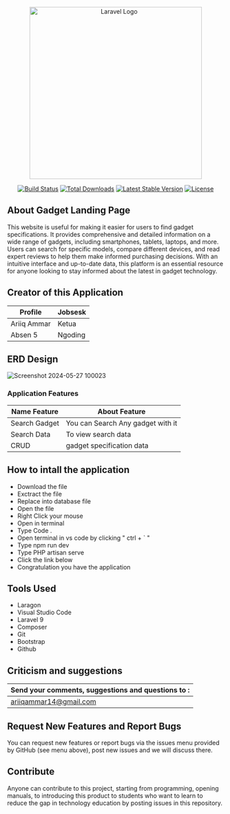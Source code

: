 <p align="center"><a href="https://laravel.com" target="_blank"><img src="https://raw.githubusercontent.com/laravel/art/master/logo-lockup/5%20SVG/2%20CMYK/1%20Full%20Color/laravel-logolockup-cmyk-red.svg" width="400" alt="Laravel Logo"></a></p>

<p align="center">
<a href="https://github.com/laravel/framework/actions"><img src="https://github.com/laravel/framework/workflows/tests/badge.svg" alt="Build Status"></a>
<a href="https://packagist.org/packages/laravel/framework"><img src="https://img.shields.io/packagist/dt/laravel/framework" alt="Total Downloads"></a>
<a href="https://packagist.org/packages/laravel/framework"><img src="https://img.shields.io/packagist/v/laravel/framework" alt="Latest Stable Version"></a>
<a href="https://packagist.org/packages/laravel/framework"><img src="https://img.shields.io/packagist/l/laravel/framework" alt="License"></a>
</p>

## About Gadget Landing Page

This website is useful for making it easier for users to find gadget specifications. It provides comprehensive and detailed information on a wide range of gadgets, including smartphones, tablets, laptops, and more. Users can search for specific models, compare different devices, and read expert reviews to help them make informed purchasing decisions. With an intuitive interface and up-to-date data, this platform is an essential resource for anyone looking to stay informed about the latest in gadget technology.

## Creator of this Application

|   Profile   |   Jobsesk   |
|-------------|-------------|
| Ariiq Ammar |    Ketua    |
| Absen 5     |   Ngoding   |

## ERD Design
![Screenshot 2024-05-27 100023](https://github.com/Ariiqammar/MK3KLOMPOK5/assets/132645146/be0b336f-3aa1-4976-9923-7a2f3b91c1ec)

### Application Features

|  Name Feature |  About Feature |
|---------------|----------------|
| Search Gadget | You can Search Any gadget with it  |
|  Search Data  | To view search data   |
| CRUD  | gadget specification data  |

## How to intall the application

- Download the file
- Exctract the file
- Replace into database file
- Open the file
- Right Click your mouse
- Open in terminal
- Type Code .
- Open terminal in vs code by clicking " ctrl + ` "
- Type npm run dev
- Type PHP artisan serve
- Click the link below
- Congratulation you have the application

## Tools Used

- Laragon
- Visual Studio Code
- Laravel 9
- Composer
- Git
- Bootstrap
- Github

## Criticism and suggestions

|   **Send your comments, suggestions and questions to :**   |
|-------------|
| ariiqammar14@gmail.com | 
## Request New Features and Report Bugs

You can request new features or report bugs via the issues menu provided by GitHub (see menu above), post new issues and we will discuss there.

## Contribute

Anyone can contribute to this project, starting from programming, opening manuals, to introducing this product to students who want to learn to reduce the gap in technology education by posting issues in this repository.

